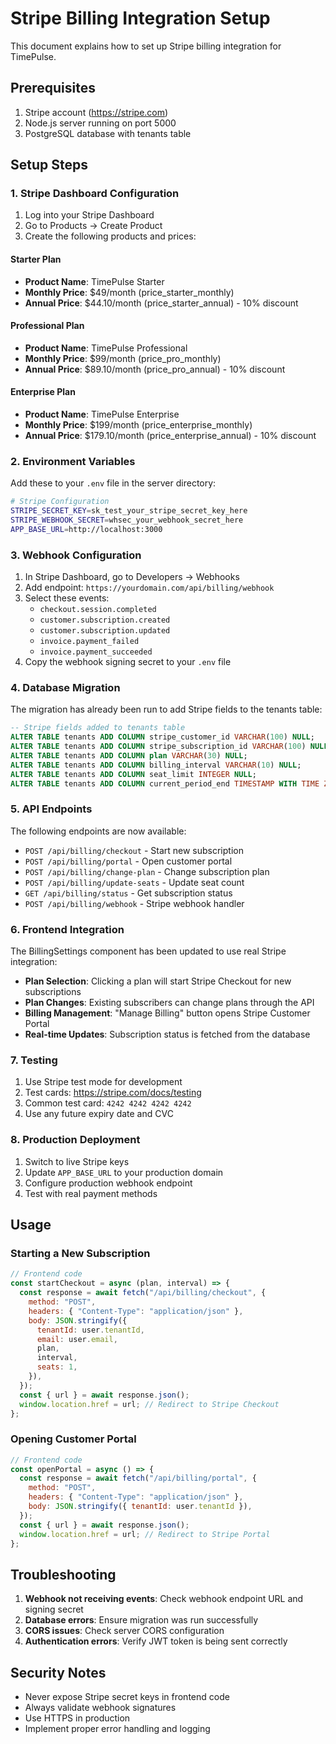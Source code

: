 # Stripe Billing Integration Setup

This document explains how to set up Stripe billing integration for TimePulse.

## Prerequisites

1. Stripe account (https://stripe.com)
2. Node.js server running on port 5000
3. PostgreSQL database with tenants table

## Setup Steps

### 1. Stripe Dashboard Configuration

1. Log into your Stripe Dashboard
2. Go to Products → Create Product
3. Create the following products and prices:

#### Starter Plan

- **Product Name**: TimePulse Starter
- **Monthly Price**: $49/month (price_starter_monthly)
- **Annual Price**: $44.10/month (price_starter_annual) - 10% discount

#### Professional Plan

- **Product Name**: TimePulse Professional
- **Monthly Price**: $99/month (price_pro_monthly)
- **Annual Price**: $89.10/month (price_pro_annual) - 10% discount

#### Enterprise Plan

- **Product Name**: TimePulse Enterprise
- **Monthly Price**: $199/month (price_enterprise_monthly)
- **Annual Price**: $179.10/month (price_enterprise_annual) - 10% discount

### 2. Environment Variables

Add these to your `.env` file in the server directory:

```bash
# Stripe Configuration
STRIPE_SECRET_KEY=sk_test_your_stripe_secret_key_here
STRIPE_WEBHOOK_SECRET=whsec_your_webhook_secret_here
APP_BASE_URL=http://localhost:3000
```

### 3. Webhook Configuration

1. In Stripe Dashboard, go to Developers → Webhooks
2. Add endpoint: `https://yourdomain.com/api/billing/webhook`
3. Select these events:
   - `checkout.session.completed`
   - `customer.subscription.created`
   - `customer.subscription.updated`
   - `invoice.payment_failed`
   - `invoice.payment_succeeded`
4. Copy the webhook signing secret to your `.env` file

### 4. Database Migration

The migration has already been run to add Stripe fields to the tenants table:

```sql
-- Stripe fields added to tenants table
ALTER TABLE tenants ADD COLUMN stripe_customer_id VARCHAR(100) NULL;
ALTER TABLE tenants ADD COLUMN stripe_subscription_id VARCHAR(100) NULL;
ALTER TABLE tenants ADD COLUMN plan VARCHAR(30) NULL;
ALTER TABLE tenants ADD COLUMN billing_interval VARCHAR(10) NULL;
ALTER TABLE tenants ADD COLUMN seat_limit INTEGER NULL;
ALTER TABLE tenants ADD COLUMN current_period_end TIMESTAMP WITH TIME ZONE NULL;
```

### 5. API Endpoints

The following endpoints are now available:

- `POST /api/billing/checkout` - Start new subscription
- `POST /api/billing/portal` - Open customer portal
- `POST /api/billing/change-plan` - Change subscription plan
- `POST /api/billing/update-seats` - Update seat count
- `GET /api/billing/status` - Get subscription status
- `POST /api/billing/webhook` - Stripe webhook handler

### 6. Frontend Integration

The BillingSettings component has been updated to use real Stripe integration:

- **Plan Selection**: Clicking a plan will start Stripe Checkout for new subscriptions
- **Plan Changes**: Existing subscribers can change plans through the API
- **Billing Management**: "Manage Billing" button opens Stripe Customer Portal
- **Real-time Updates**: Subscription status is fetched from the database

### 7. Testing

1. Use Stripe test mode for development
2. Test cards: https://stripe.com/docs/testing
3. Common test card: `4242 4242 4242 4242`
4. Use any future expiry date and CVC

### 8. Production Deployment

1. Switch to live Stripe keys
2. Update `APP_BASE_URL` to your production domain
3. Configure production webhook endpoint
4. Test with real payment methods

## Usage

### Starting a New Subscription

```javascript
// Frontend code
const startCheckout = async (plan, interval) => {
  const response = await fetch("/api/billing/checkout", {
    method: "POST",
    headers: { "Content-Type": "application/json" },
    body: JSON.stringify({
      tenantId: user.tenantId,
      email: user.email,
      plan,
      interval,
      seats: 1,
    }),
  });
  const { url } = await response.json();
  window.location.href = url; // Redirect to Stripe Checkout
};
```

### Opening Customer Portal

```javascript
// Frontend code
const openPortal = async () => {
  const response = await fetch("/api/billing/portal", {
    method: "POST",
    headers: { "Content-Type": "application/json" },
    body: JSON.stringify({ tenantId: user.tenantId }),
  });
  const { url } = await response.json();
  window.location.href = url; // Redirect to Stripe Portal
};
```

## Troubleshooting

1. **Webhook not receiving events**: Check webhook endpoint URL and signing secret
2. **Database errors**: Ensure migration was run successfully
3. **CORS issues**: Check server CORS configuration
4. **Authentication errors**: Verify JWT token is being sent correctly

## Security Notes

- Never expose Stripe secret keys in frontend code
- Always validate webhook signatures
- Use HTTPS in production
- Implement proper error handling and logging
